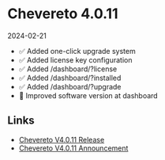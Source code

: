 # Chevereto 4.0.11

2024-02-21

- ✅ Added one-click upgrade system
- ✅ Added license key configuration
- ✅ Added /dashboard/?license
- ✅ Added /dashboard/?installed
- ✅ Added /dashboard/?upgrade
- 💅 Improved software version at dashboard

## Links

- [Chevereto V4.0.11 Release](https://chevereto.com/community/threads/chevereto-v4-0-11.15321/)
- [Chevereto V4.0.11 Announcement](https://chevereto.com/community/threads/chevereto-v4-0-11-annoncement.15317/)
